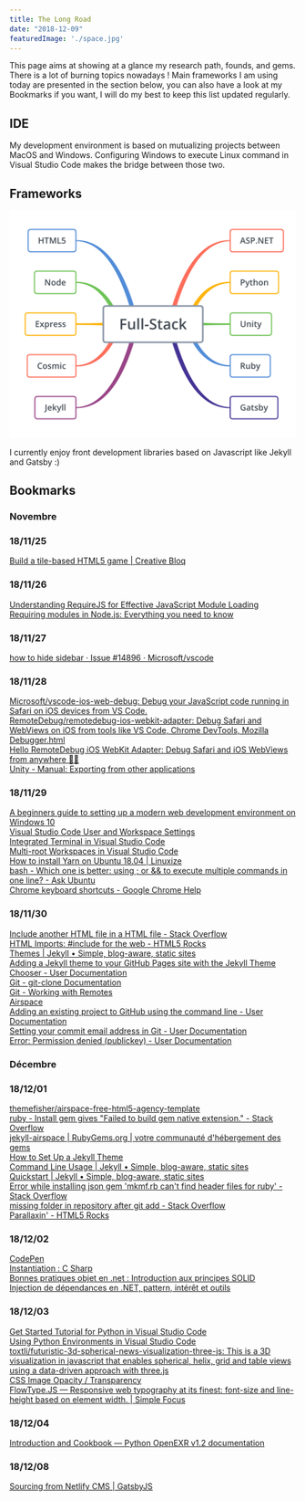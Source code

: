 ```yaml
---
title: The Long Road
date: "2018-12-09"
featuredImage: './space.jpg'
---
```


This page aims at showing at a glance my research path, founds, and gems. 
There is a lot of burning topics nowadays ! 
Main frameworks I am using today are presented in the section below, you can also have a look at my Bookmarks if you want, I will do my best to keep this list updated regularly.

<!-- end -->

## IDE

My development environment is based on mutualizing projects between MacOS and Windows. Configuring Windows to execute Linux command in Visual Studio Code makes the bridge between those two.

## Frameworks

![map](./road-map-2018-12-09-12.43.51.png "XMind")

I currently enjoy front development libraries based on Javascript like Jekyll and Gatsby :)

## Bookmarks

<DT><H3 FOLDED></H3>
<DL><p>
        <DT><H3 FOLDED>Novembre</H3>
        <DL><p>
                <DT><H3 FOLDED>18/11/25</H3>
                <DL><p>
                        <DT><A HREF="https://www.creativebloq.com/html5/build-tile-based-html5-game-31410992">Build a tile-based HTML5 game | Creative Bloq</A>
                </DL><p>
                <DT><H3 FOLDED>18/11/26</H3>
                <DL><p>
                        <DT><A HREF="https://www.sitepoint.com/understanding-requirejs-for-effective-javascript-module-loading/">Understanding RequireJS for Effective JavaScript Module Loading</A>
                        <DT><A HREF="https://medium.freecodecamp.org/requiring-modules-in-node-js-everything-you-need-to-know-e7fbd119be8">Requiring modules in Node.js: Everything you need to know</A>
                </DL><p>
                <DT><H3 FOLDED>18/11/27</H3>
                <DL><p>
                        <DT><A HREF="https://github.com/Microsoft/vscode/issues/14896">how to hide sidebar · Issue #14896 · Microsoft/vscode</A>
                </DL><p>
                <DT><H3 FOLDED>18/11/28</H3>
                <DL><p>
                        <DT><A HREF="https://github.com/Microsoft/vscode-ios-web-debug">Microsoft/vscode-ios-web-debug: Debug your JavaScript code running in Safari on iOS devices from VS Code.</A>
                        <DT><A HREF="https://github.com/RemoteDebug/remotedebug-ios-webkit-adapter#getting-started">RemoteDebug/remotedebug-ios-webkit-adapter: Debug Safari and WebViews on iOS from tools like VS Code, Chrome DevTools, Mozilla Debugger.html</A>
                        <DT><A HREF="https://medium.com/@auchenberg/hello-remotedebug-ios-webkit-adapter-debug-safari-and-ios-webviews-from-anywhere-2a8553df7465">Hello RemoteDebug iOS WebKit Adapter: Debug Safari and iOS WebViews from anywhere 📡📱</A>
                        <DT><A HREF="https://docs.unity3d.com/Manual/HOWTO-exportFBX.html#Max">Unity - Manual: Exporting from other applications</A>
                </DL><p>
                <DT><H3 FOLDED>18/11/29</H3>
                <DL><p>
                        <DT><A HREF="https://medium.com/@mfosullivan/a-beginners-guide-to-setting-up-a-modern-web-development-environment-on-windows-10-4d75cd94cde8">A beginners guide to setting up a modern web development environment on Windows 10</A>
                        <DT><A HREF="https://code.visualstudio.com/docs/getstarted/settings">Visual Studio Code User and Workspace Settings</A>
                        <DT><A HREF="https://code.visualstudio.com/docs/editor/integrated-terminal">Integrated Terminal in Visual Studio Code</A>
                        <DT><A HREF="https://code.visualstudio.com/docs/editor/multi-root-workspaces#_settings">Multi-root Workspaces in Visual Studio Code</A>
                        <DT><A HREF="https://linuxize.com/post/how-to-install-yarn-on-ubuntu-18-04/">How to install Yarn on Ubuntu 18.04 | Linuxize</A>
                        <DT><A HREF="https://askubuntu.com/questions/334994/which-one-is-better-using-or-to-execute-multiple-commands-in-one-line">bash - Which one is better: using ; or &amp;&amp; to execute multiple commands in one line? - Ask Ubuntu</A>
                        <DT><A HREF="https://support.google.com/chrome/answer/157179?hl=en">Chrome keyboard shortcuts - Google Chrome Help</A>
                </DL><p>
                <DT><H3 FOLDED>18/11/30</H3>
                <DL><p>
                        <DT><A HREF="https://stackoverflow.com/questions/8988855/include-another-html-file-in-a-html-file">Include another HTML file in a HTML file - Stack Overflow</A>
                        <DT><A HREF="https://www.html5rocks.com/en/tutorials/webcomponents/imports/">HTML Imports: #include for the web - HTML5 Rocks</A>
                        <DT><A HREF="https://jekyllrb.com/docs/themes/">Themes | Jekyll • Simple, blog-aware, static sites</A>
                        <DT><A HREF="https://help.github.com/articles/adding-a-jekyll-theme-to-your-github-pages-site-with-the-jekyll-theme-chooser/">Adding a Jekyll theme to your GitHub Pages site with the Jekyll Theme Chooser - User Documentation</A>
                        <DT><A HREF="https://git-scm.com/docs/git-clone">Git - git-clone Documentation</A>
                        <DT><A HREF="https://git-scm.com/book/en/v2/Git-Basics-Working-with-Remotes">Git - Working with Remotes</A>
                        <DT><A HREF="http://jekyllthemes.org/themes/airspace/">Airspace</A>
                        <DT><A HREF="https://help.github.com/articles/adding-an-existing-project-to-github-using-the-command-line/">Adding an existing project to GitHub using the command line - User Documentation</A>
                        <DT><A HREF="https://help.github.com/articles/setting-your-commit-email-address-in-git/">Setting your commit email address in Git - User Documentation</A>
                        <DT><A HREF="https://help.github.com/articles/error-permission-denied-publickey/">Error: Permission denied (publickey) - User Documentation</A>
                </DL><p>
        </DL><p>
        <DT><H3 FOLDED>Décembre</H3>
        <DL><p>
                <DT><H3 FOLDED>18/12/01</H3>
                <DL><p>
                        <DT><A HREF="https://github.com/themefisher/airspace-free-html5-agency-template">themefisher/airspace-free-html5-agency-template</A>
                        <DT><A HREF="https://stackoverflow.com/questions/33201630/install-gem-gives-failed-to-build-gem-native-extension">ruby - Install gem gives "Failed to build gem native extension." - Stack Overflow</A>
                        <DT><A HREF="https://rubygems.org/gems/jekyll-airspace/versions/0.1.0">jekyll-airspace | RubyGems.org | votre communauté d'hébergement des gems</A>
                        <DT><A HREF="https://webdesign.tutsplus.com/tutorials/how-to-set-up-a-jekyll-theme--cms-26332">How to Set Up a Jekyll Theme</A>
                        <DT><A HREF="https://jekyllrb.com/docs/usage/">Command Line Usage | Jekyll • Simple, blog-aware, static sites</A>
                        <DT><A HREF="https://jekyllrb.com/docs/">Quickstart | Jekyll • Simple, blog-aware, static sites</A>
                        <DT><A HREF="https://stackoverflow.com/questions/20559255/error-while-installing-json-gem-mkmf-rb-cant-find-header-files-for-ruby">Error while installing json gem 'mkmf.rb can't find header files for ruby' - Stack Overflow</A>
                        <DT><A HREF="https://stackoverflow.com/questions/24423067/missing-folder-in-repository-after-git-add">missing folder in repository after git add - Stack Overflow</A>
                        <DT><A HREF="https://www.html5rocks.com/en/tutorials/speed/parallax/">Parallaxin' - HTML5 Rocks</A>
                </DL><p>
                <DT><H3 FOLDED>18/12/02</H3>
                <DL><p>
                        <DT><A HREF="https://codepen.io/#">CodePen</A>
                        <DT><A HREF="http://www.brainbell.com/tutors/C_Sharp/Instantiation.htm">Instantiation : C Sharp</A>
                        <DT><A HREF="https://philippe.developpez.com/articles/SOLIDdotNet/#LVI%20-%20C">Bonnes pratiques objet en .net : Introduction aux principes SOLID</A>
                        <DT><A HREF="https://philippe.developpez.com/articles/dotnet/injectiondedependances/">Injection de dépendances en .NET, pattern, intérêt et outils</A>
                </DL><p>
                <DT><H3 FOLDED>18/12/03</H3>
                <DL><p>
                        <DT><A HREF="https://code.visualstudio.com/docs/python/python-tutorial">Get Started Tutorial for Python in Visual Studio Code</A>
                        <DT><A HREF="https://code.visualstudio.com/docs/python/environments">Using Python Environments in Visual Studio Code</A>
                        <DT><A HREF="https://github.com/toxtli/futuristic-3d-spherical-news-visualization-three-js">toxtli/futuristic-3d-spherical-news-visualization-three-js: This is a 3D visualization in javascript that enables spherical, helix, grid and table views using a data-driven approach with three.js</A>
                        <DT><A HREF="https://www.w3schools.com/css/css_image_transparency.asp">CSS Image Opacity / Transparency</A>
                        <DT><A HREF="http://simplefocus.com/flowtype/">FlowType.JS — Responsive web typography at its finest: font-size and line-height based on element width. | Simple Focus</A>
                </DL><p>
                <DT><H3 FOLDED>18/12/04</H3>
                <DL><p>
                        <DT><A HREF="http://excamera.com/articles/26/doc/intro.html">Introduction and Cookbook — Python OpenEXR v1.2 documentation</A>
                </DL><p>
                <DT><H3 FOLDED>18/12/08</H3>
                <DL><p>
                        <DT><A HREF="https://www.gatsbyjs.org/docs/sourcing-from-netlify-cms/">Sourcing from Netlify CMS | GatsbyJS</A>
                </DL><p>
        </DL><p>
</DL><p>